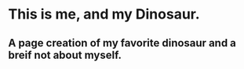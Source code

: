 # This is me, and my Dinosaur. 

## A page creation of my favorite dinosaur and a breif not about myself. 